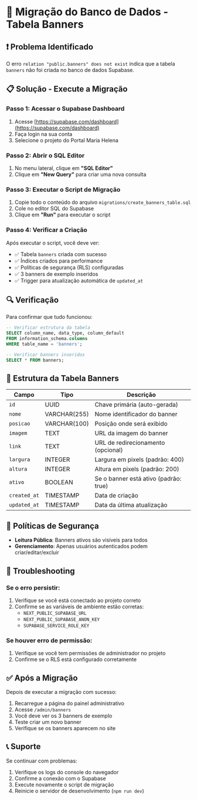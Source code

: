 # 🚀 Migração do Banco de Dados - Tabela Banners

## ❗ Problema Identificado

O erro `relation "public.banners" does not exist` indica que a tabela `banners` não foi criada no banco de dados Supabase.

## 📋 Solução - Execute a Migração

### Passo 1: Acessar o Supabase Dashboard
1. Acesse [https://supabase.com/dashboard](https://supabase.com/dashboard)
2. Faça login na sua conta
3. Selecione o projeto do Portal Maria Helena

### Passo 2: Abrir o SQL Editor
1. No menu lateral, clique em **"SQL Editor"**
2. Clique em **"New Query"** para criar uma nova consulta

### Passo 3: Executar o Script de Migração
1. Copie todo o conteúdo do arquivo `migrations/create_banners_table.sql`
2. Cole no editor SQL do Supabase
3. Clique em **"Run"** para executar o script

### Passo 4: Verificar a Criação
Após executar o script, você deve ver:
- ✅ Tabela `banners` criada com sucesso
- ✅ Índices criados para performance
- ✅ Políticas de segurança (RLS) configuradas
- ✅ 3 banners de exemplo inseridos
- ✅ Trigger para atualização automática de `updated_at`

## 🔍 Verificação

Para confirmar que tudo funcionou:

```sql
-- Verificar estrutura da tabela
SELECT column_name, data_type, column_default 
FROM information_schema.columns 
WHERE table_name = 'banners';

-- Verificar banners inseridos
SELECT * FROM banners;
```

## 🎯 Estrutura da Tabela Banners

| Campo | Tipo | Descrição |
|-------|------|----------|
| `id` | UUID | Chave primária (auto-gerada) |
| `nome` | VARCHAR(255) | Nome identificador do banner |
| `posicao` | VARCHAR(100) | Posição onde será exibido |
| `imagem` | TEXT | URL da imagem do banner |
| `link` | TEXT | URL de redirecionamento (opcional) |
| `largura` | INTEGER | Largura em pixels (padrão: 400) |
| `altura` | INTEGER | Altura em pixels (padrão: 200) |
| `ativo` | BOOLEAN | Se o banner está ativo (padrão: true) |
| `created_at` | TIMESTAMP | Data de criação |
| `updated_at` | TIMESTAMP | Data da última atualização |

## 🔐 Políticas de Segurança

- **Leitura Pública**: Banners ativos são visíveis para todos
- **Gerenciamento**: Apenas usuários autenticados podem criar/editar/excluir

## 🚨 Troubleshooting

### Se o erro persistir:
1. Verifique se você está conectado ao projeto correto
2. Confirme se as variáveis de ambiente estão corretas:
   - `NEXT_PUBLIC_SUPABASE_URL`
   - `NEXT_PUBLIC_SUPABASE_ANON_KEY`
   - `SUPABASE_SERVICE_ROLE_KEY`

### Se houver erro de permissão:
1. Verifique se você tem permissões de administrador no projeto
2. Confirme se o RLS está configurado corretamente

## ✅ Após a Migração

Depois de executar a migração com sucesso:
1. Recarregue a página do painel administrativo
2. Acesse `/admin/banners`
3. Você deve ver os 3 banners de exemplo
4. Teste criar um novo banner
5. Verifique se os banners aparecem no site

## 📞 Suporte

Se continuar com problemas:
1. Verifique os logs do console do navegador
2. Confirme a conexão com o Supabase
3. Execute novamente o script de migração
4. Reinicie o servidor de desenvolvimento (`npm run dev`)